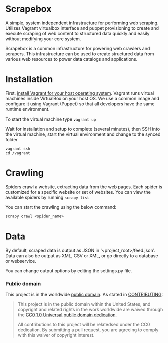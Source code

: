 Scrapebox
============================
A simple, system independent infrastructure for performing web scraping. Utilizes Vagrant virtualbox interface and puppet provisioning to create and execute scraping of web content to structured data quickly and easily without modifying your core system.

Scrapebox is a common infrastructure for powering web crawlers and scrapers. This infrastructure can be used to create structured data from various web resources to power data catalogs and applications.

Installation
===================
First, [install Vagrant for your host operating system](http://www.vagrantup.com/downloads.html). Vagrant runs virtual machines inside VirtualBox on your host OS. We use
a common image and configure it using Vagrant (Puppet) so that all developers have the same runtime environment.

To start the virtual machine type
```vagrant up```

Wait for installation and setup to complete (several minutes), then SSH into the virtual machine, start the virtual environment
and change to the synced folder
```
vagrant ssh
cd /vagrant
```

Crawling
===================
Spiders crawl a website, extracting data from the web pages. Each spider is customized for a specific website or set of websites.
You can view the available spiders by running
```scrapy list```

You can start the crawling using the below command:
```
scrapy crawl <spider_name>
```

Data
===================
By default, scraped data is output as JSON in '<project_root>/feed.json'. Data can also be output as XML, CSV or XML, or
go directly to a database or webservice.

You can change output options by editing the settings.py file.

### Public domain

This project is in the worldwide [public domain](LICENSE.md). As stated in [CONTRIBUTING](CONTRIBUTING.md):

> This project is in the public domain within the United States, and copyright and related rights in the work worldwide are waived through the [CC0 1.0 Universal public domain dedication](https://creativecommons.org/publicdomain/zero/1.0/).
>
> All contributions to this project will be relatedsed under the CC0 dedication. By submitting a pull request, you are agreeing to comply with this waiver of copyright interest.
